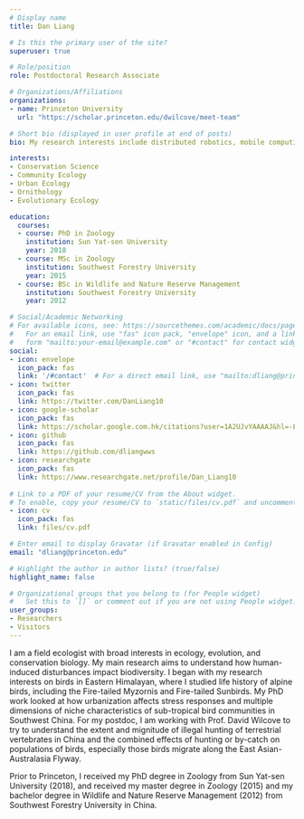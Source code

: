 ```yaml
---
# Display name
title: Dan Liang

# Is this the primary user of the site?
superuser: true

# Role/position
role: Postdoctoral Research Associate

# Organizations/Affiliations
organizations:
- name: Princeton University
  url: "https://scholar.princeton.edu/dwilcove/meet-team"

# Short bio (displayed in user profile at end of posts)
bio: My research interests include distributed robotics, mobile computing and programmable matter.

interests:
- Conservation Science
- Community Ecology
- Urban Ecology
- Ornithology
- Evolutionary Ecology

education:
  courses:
  - course: PhD in Zoology
    institution: Sun Yat-sen University
    year: 2018
  - course: MSc in Zoology
    institution: Southwest Forestry University
    year: 2015
  - course: BSc in Wildlife and Nature Reserve Management
    institution: Southwest Forestry University
    year: 2012

# Social/Academic Networking
# For available icons, see: https://sourcethemes.com/academic/docs/page-builder/#icons
#   For an email link, use "fas" icon pack, "envelope" icon, and a link in the
#   form "mailto:your-email@example.com" or "#contact" for contact widget.
social:
- icon: envelope
  icon_pack: fas
  link: '/#contact'  # For a direct email link, use "mailto:dliang@princeton.edu".
- icon: twitter
  icon_pack: fas
  link: https://twitter.com/DanLiang10
- icon: google-scholar
  icon_pack: fas
  link: https://scholar.google.com.hk/citations?user=1A2UJvYAAAAJ&hl=-EN
- icon: github
  icon_pack: fas
  link: https://github.com/dliangwws
- icon: researchgate
  icon_pack: fas
  link: https://www.researchgate.net/profile/Dan_Liang10
  
# Link to a PDF of your resume/CV from the About widget.
# To enable, copy your resume/CV to `static/files/cv.pdf` and uncomment the lines below.
- icon: cv
  icon_pack: fas
  link: files/cv.pdf

# Enter email to display Gravatar (if Gravatar enabled in Config)
email: "dliang@princeton.edu"

# Highlight the author in author lists? (true/false)
highlight_name: false

# Organizational groups that you belong to (for People widget)
#   Set this to `[]` or comment out if you are not using People widget.
user_groups:
- Researchers
- Visitors
---
```


I am a field ecologist with broad interests in ecology, evolution, and conservation biology. My main research aims to understand how human-induced disturbances impact biodiversity. I began with my research interests on birds in Eastern Himalayan, where I studied life history of alpine birds, including the Fire-tailed Myzornis and Fire-tailed Sunbirds. My PhD work looked at how urbanization affects stress responses and multiple dimensions of niche characteristics of sub-tropical bird communities in Southwest China. For my postdoc, I am working with Prof. David Wilcove to try to understand the extent and mignitude of illegal hunting of terrestrial vertebrates in China and the combined effects of hunting or by-catch on populations of birds, especially those birds migrate along the East Asian- Australasia Flyway.

Prior to Princeton, I received my PhD degree in Zoology from Sun Yat-sen University (2018), and received my master degree in Zoology (2015) and my bachelor degree in Wildlife and Nature Reserve Management (2012) from Southwest Forestry University in China.
